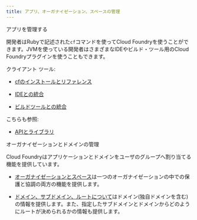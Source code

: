 ```yaml
---
title: アプリ、オーガナイゼーション、スペースの管理
---
```


アプリを管理する

開発者はRubyで記述された`cf`コマンドを使ってCloud Foundryを使うことができます。JVMを使っている開発者はさまざまなIDEやビルド・ツール用のCloud Foundryプラグインを使うこともできます。

クライアント ツール:

* [cfのインストールとリファレンス](cf/index.html)

* [IDEとの統合](ide/index.html)

* [ビルドツールとの統合](build-tools/index.html)

こちらも参照:

* [APIとライブラリ](libs/index.html)

オーガナイゼーションとドメインの管理

Cloud Foundryはアプリケーションとドメインをユーザのグループへ割り当てる機能を提供しています。

* [オーガナイゼーションとスペース](orgs-and-spaces.html)は一つのオーガナイゼーションの中での保護と協調の両方の機能を提供します。

* [ドメイン、サブドメイン、ルートについて](custom-domains/index.html)はドメイン(独自ドメインを含む)の情報を提供します。また、指定したサブドメインとドメインからどのようにルートが決められるかの情報も提供します。

